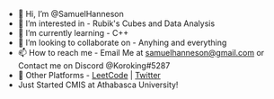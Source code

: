 - 👋 Hi, I’m @SamuelHanneson
- 👀 I’m interested in - Rubik's Cubes and Data Analysis
- 🌱 I’m currently learning  - C++
- 💞️ I’m looking to collaborate on - Anyhing and everything
- 📫 How to reach me - Email Me at samuelhanneson@gmail.com or Contact me on Discord @Koroking#5287
- 🔗 Other Platforms - [LeetCode](https://leetcode.com/SamuelHanneson/) | [Twitter](https://twitter.com/Korokings)
- Just Started CMIS at Athabasca University!

<!---
SamuelHanneson/SamuelHanneson is a ✨ special ✨ repository because its `README.md` (this file) appears on your GitHub profile.
You can click the Preview link to take a look at your changes.
--->
